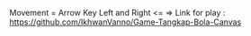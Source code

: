 Movement = Arrow Key Left and Right <= =>
Link for play : https://github.com/IkhwanVanno/Game-Tangkap-Bola-Canvas
